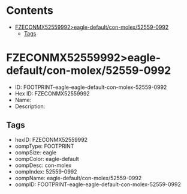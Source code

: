 



Contents
========

* [FZECONMX52559992>eagle-default/con-molex/52559-0992](#fzeconmx52559992eagle-defaultcon-molex52559-0992)
	* [Tags](#tags)

# FZECONMX52559992>eagle-default/con-molex/52559-0992

- ID: FOOTPRINT-eagle-eagle-default-con-molex-52559-0992
- Hex ID: FZECONMX52559992
- Name: 
- Description: 

## Tags

- hexID: FZECONMX52559992
- oompType: FOOTPRINT
- oompSize: eagle
- oompColor: eagle-default
- oompDesc: con-molex
- oompIndex: 52559-0992
- oompName: eagle-default/con-molex/52559-0992
- oompID: FOOTPRINT-eagle-eagle-default-con-molex-52559-0992
